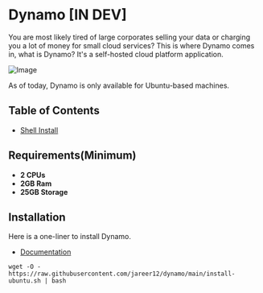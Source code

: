 # Dynamo [IN DEV]

You are most likely tired of large corporates selling your data or charging you a lot of money for small cloud services? This is where Dynamo comes in, what is Dynamo? It's a self-hosted cloud platform application.

![Image](https://i.imgur.com/8slJrDZ.png)

As of today, Dynamo is only available for Ubuntu-based machines.

## Table of Contents

- [Shell Install](#Docker)
<!-- - [Docker Install](#Shell) -->

## Requirements(Minimum)

- **2 CPUs**
- **2GB Ram**
- **25GB Storage**

## Installation

<!-- ### Docker

If you use docker you can install Dynamo using this command although its not recommended and gives you less freedom over the code.

- [Documentation](./docs/UbuntuDocker.MD)

```sh
git clone https://github.com/jareer12/dynamo.git Dynamo
cd Dynamo
docker-compose up -d
``` -->

Here is a one-liner to install Dynamo.

- [Documentation](./docs/UbuntuShell.MD)

```shell
wget -O - https://raw.githubusercontent.com/jareer12/dynamo/main/install-ubuntu.sh | bash
```
